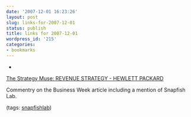 ```yaml
---
date: '2007-12-01 16:23:26'
layout: post
slug: links-for-2007-12-01
status: publish
title: links for 2007-12-01
wordpress_id: '215'
categories:
- bookmarks
---
```



	
  * 
		

[The Strategy Muse: REVENUE STRATEGY - HEWLETT PACKARD](http://strategymuse2.blogspot.com/2007/11/revenue-strategy-hewlett-packard.html)


		

Commentry on the Business Week article including a mention of Snapfish Lab.


		

(tags: [snapfishlab](http://del.icio.us/eob/snapfishlab))


	



